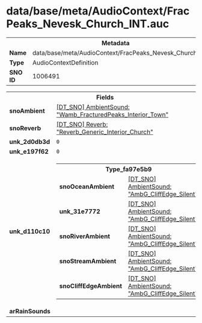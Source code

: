<h1>data/base/meta/AudioContext/FracPeaks_Nevesk_Church_INT.auc</h1><table><tr><th colspan="100%">Metadata</th></tr><tr><td><b>Name</b></td><td>data/base/meta/AudioContext/FracPeaks_Nevesk_Church_INT.auc</td></tr><tr><td><b>Type</b></td><td>AudioContextDefinition</td></tr><tr><td><b>SNO ID</b></td><td>1006491</td></tr></table>

<table><tr><th colspan="100%">Fields</th></tr><tr><td><b>snoAmbient</b></td><td><a href="..\AmbientSound\Wamb_FracturedPeaks_Interior_Town.ams.md">[DT_SNO] AmbientSound: "Wamb_FracturedPeaks_Interior_Town"</a></td></tr><tr><td><b>snoReverb</b></td><td><a href="..\Reverb\Reverb_Generic_Interior_Church.rev.md">[DT_SNO] Reverb: "Reverb_Generic_Interior_Church"</a></td></tr><tr><td><b>unk_2d0db3d</b></td><td><code>0</code></td></tr><tr><td><b>unk_e197f62</b></td><td><code>0</code></td></tr><tr><td><b>unk_d110c10</b></td><td><table><tr><th colspan="100%">Type_fa97e5b9</th></tr><tr><td><b>snoOceanAmbient</b></td><td><a href="..\AmbientSound\AmbG_CliffEdge_Silent.ams.md">[DT_SNO] AmbientSound: "AmbG_CliffEdge_Silent"</a></td></tr><tr><td><b>unk_31e7772</b></td><td><a href="..\AmbientSound\AmbG_CliffEdge_Silent.ams.md">[DT_SNO] AmbientSound: "AmbG_CliffEdge_Silent"</a></td></tr><tr><td><b>snoRiverAmbient</b></td><td><a href="..\AmbientSound\AmbG_CliffEdge_Silent.ams.md">[DT_SNO] AmbientSound: "AmbG_CliffEdge_Silent"</a></td></tr><tr><td><b>snoStreamAmbient</b></td><td><a href="..\AmbientSound\AmbG_CliffEdge_Silent.ams.md">[DT_SNO] AmbientSound: "AmbG_CliffEdge_Silent"</a></td></tr><tr><td><b>snoCliffEdgeAmbient</b></td><td><a href="..\AmbientSound\AmbG_CliffEdge_Silent.ams.md">[DT_SNO] AmbientSound: "AmbG_CliffEdge_Silent"</a></td></tr></table>

</td></tr><tr><td><b>arRainSounds</b></td><td></td></tr></table>

